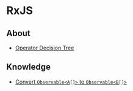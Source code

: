 # RxJS
## About
* [Operator Decision Tree](https://rxjs.dev/operator-decision-tree)

## Knowledge
* [Convert `Observable<A[]>` to `Observable<B[]>`](./convert_observable_array_a_to_array_b.md)
